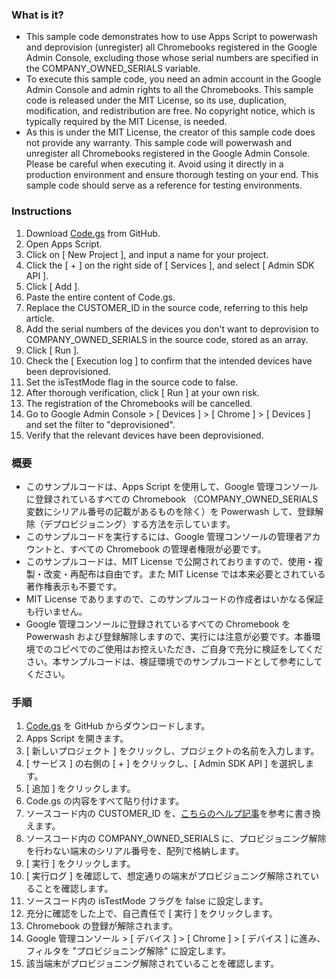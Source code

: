 ### What is it?
* This sample code demonstrates how to use Apps Script to powerwash and deprovision (unregister) all Chromebooks registered in the Google Admin Console, excluding those whose serial numbers are specified in the COMPANY_OWNED_SERIALS variable.
* To execute this sample code, you need an admin account in the Google Admin Console and admin rights to all the Chromebooks.
This sample code is released under the MIT License, so its use, duplication, modification, and redistribution are free. No copyright notice, which is typically required by the MIT License, is needed.
* As this is under the MIT License, the creator of this sample code does not provide any warranty.
This sample code will powerwash and unregister all Chromebooks registered in the Google Admin Console. Please be careful when executing it. Avoid using it directly in a production environment and ensure thorough testing on your end. This sample code should serve as a reference for testing environments.

### Instructions
1. Download [Code.gs](https://github.com/SoushiYamamoto/Sample-Powerwash-and-Deprovision-AllChromebooks/blob/main/Code.gs) from GitHub.
2. Open Apps Script.
3. Click on [ New Project ], and input a name for your project.
4. Click the [ + ] on the right side of [ Services ], and select [ Admin SDK API ].
5. Click [ Add ].
6. Paste the entire content of Code.gs.
7. Replace the CUSTOMER_ID in the source code, referring to this help article.
8. Add the serial numbers of the devices you don't want to deprovision to COMPANY_OWNED_SERIALS in the source code, stored as an array.
9. Click [ Run ].
10. Check the [ Execution log ] to confirm that the intended devices have been deprovisioned.
11. Set the isTestMode flag in the source code to false.
12. After thorough verification, click [ Run ] at your own risk.
13. The registration of the Chromebooks will be cancelled.
14. Go to Google Admin Console > [ Devices ] > [ Chrome ] > [ Devices ] and set the filter to "deprovisioned".
15. Verify that the relevant devices have been deprovisioned.


### 概要

* このサンプルコードは、Apps Script を使用して、Google 管理コンソールに登録されているすべての Chromebook （COMPANY_OWNED_SERIALS 変数にシリアル番号の記載があるものを除く）を Powerwash して、登録解除（デプロビジョニング）する方法を示しています。
* このサンプルコードを実行するには、Google 管理コンソールの管理者アカウントと、すべての Chromebook の管理者権限が必要です。
* このサンプルコードは、MIT License で公開されておりますので、使用・複製・改変・再配布は自由です。また MIT License では本来必要とされている著作権表示も不要です。
* MIT License でありますので、このサンプルコードの作成者はいかなる保証も行いません。
* Google 管理コンソールに登録されているすべての Chromebook を Powerwash および登録解除しますので、実行には注意が必要です。本番環境でのコピペでのご使用はお控えいただき、ご自身で充分に検証をしてください。本サンプルコードは、検証環境でのサンプルコードとして参考にしてください。

### 手順
1. [Code.gs](https://github.com/SoushiYamamoto/Sample-Powerwash-and-Deprovision-AllChromebooks/blob/main/Code.gs) を GitHub からダウンロードします。
2. Apps Script を開きます。
3. [ 新しいプロジェクト ] をクリックし、プロジェクトの名前を入力します。
4. [ サービス ] の右側の [ + ] をクリックし、[ Admin SDK API ] を選択します。
5. [ 追加 ] をクリックします。
6. Code.gs の内容をすべて貼り付けます。
7. ソースコード内の CUSTOMER_ID を、[こちらのヘルプ記事](https://support.google.com/cloudidentity/answer/10070793?hl=ja)を参考に書き換えます。
8. ソースコード内の COMPANY_OWNED_SERIALS に、プロビジョニング解除を行わない端末のシリアル番号を、配列で格納します。
9. [ 実行 ] をクリックします。
10. [ 実行ログ ] を確認して、想定通りの端末がプロビジョニング解除されていることを確認します。
11. ソースコード内の isTestMode フラグを false に設定します。
12. 充分に確認をした上で、自己責任で [ 実行 ] をクリックします。
13. Chromebook の登録が解除されます。
14. Google 管理コンソール > [ デバイス ] > [ Chrome ] > [ デバイス ] に進み、フィルタを "プロビジョニング解除" に設定します。
15. 該当端末がプロビジョニング解除されていることを確認します。
